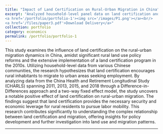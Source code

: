```yaml
---
title: "Impact of Land Certification on Rural-Urban Migration in China"
excerpt: "Analyzed household-level panel data on land certification and rural-urban migration in China, highlighting DID/TWFE results and policy implications. <br/>
<a href='/portfolio/portfolio-1'><img src='/images/P1.png'></a><br/>
<a href='/files/paper3.pdf'>Download Delivery</a>"
collection: portfolio
category: economics
permalink: /portfolio/portfolio-1
---
```


This study examines the influence of land certification on the rural-urban migration dynamics in China, amidst significant rural land use policy reforms and the extensive implementation of a land certification program in the 2010s. Utilizing household-level data from various Chinese communities, the research hypothesizes that land certification encourages rural inhabitants to migrate to urban areas seeking employment. By analyzing data from the China Health and Retirement Longitudinal Study (CHARLS) spanning 2011, 2013, 2015, and 2018 through a Difference-in-Differences approach and a two-way fixed effect model, the study uncovers a notable positive effect of land certification on rural-urban migration. The findings suggest that land certification provides the necessary security and economic leverage for rural residents to pursue labor mobility. This research contributes significantly to understanding the complex relationship between land certification and migration, offering insights for policy development and further investigation into land use and migration patterns.

---

